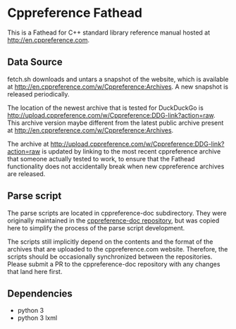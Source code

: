 Cppreference Fathead
===========================

This is a Fathead for C++ standard library reference manual hosted at
http://en.cppreference.com.

Data Source
-----------

fetch.sh downloads and untars a snapshot of the website, which is available at
http://en.cppreference.com/w/Cppreference:Archives. A new snapshot is released periodically.

The location of the newest archive that is tested for DuckDuckGo is
http://upload.cppreference.com/w/Cppreference:DDG-link?action=raw.
This archive version maybe different from the latest public archive present at
http://en.cppreference.com/w/Cppreference:Archives.

The archive at http://upload.cppreference.com/w/Cppreference:DDG-link?action=raw
is updated by linking to the most recent cppreference archive that someone
actually tested to work, to ensure that the Fathead functionality does not
accidentally break when new cppreference archives are released.

Parse script
--------------

The parse scripts are located in cppreference-doc subdirectory. They were
originally maintained in the [cppreference-doc repository](https://github.com/p12tic/cppreference-doc),
but was copied here to simplify the process of the parse script development.

The scripts still implicitly depend on the contents and the format of the
archives that are uploaded to the cppreference.com website. Therefore, the
scripts should be occasionally synchronized between the repositories. Please
submit a PR to the cppreference-doc repository with any changes that land here
first.

Dependencies
------------

* python 3
* python 3 lxml
